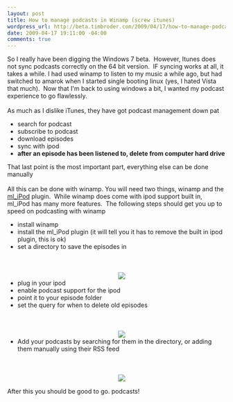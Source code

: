 ```yaml
--- 
layout: post
title: How to manage podcasts in Winamp (screw itunes)
wordpress_url: http://beta.timbroder.com/2009/04/17/how-to-manage-podcasts-in-winamp-screw-itunes/
date: 2009-04-17 19:11:00 -04:00
comments: true
---
```

So I really have been digging the Windows 7 beta.&nbsp; However, Itunes does not sync podcasts correctly on the 64 bit version.&nbsp; IF syncing works at all, it takes a while. I had used winamp to listen to my music a while ago, but had switched to amarok when I started single booting linux (yes, I hated Vista that much).&nbsp; Now that I'm back to using windows a bit, I wanted my podcast experience to go flawlessly.<br />
<br />
As much as I dislike iTunes, they have got podcast management down pat<br />
<ul><li>search for podcast</li>
<li>subscribe to podcast</li>
<li>download episodes</li>
<li>sync with ipod</li>
<li><b>after an episode has been listened to, delete from computer hard drive</b></li>
</ul>That last point is the most important part, everything else can be done manually<br />
<br />
All this can be done with winamp. You will need two things, winamp and the <a href="http://mlipod.sourceforge.net/?page=downloads">ml_iPod</a> plugin.&nbsp; While winamp does come with ipod support built in, ml_iPod has many more features.&nbsp; The following steps should get you up to speed on podcasting with winamp<br />
<ul><li>install winamp</li>
<li> install the ml_iPod plugin (it will tell you it has to remove the built in ipod plugin, this is ok)</li>
<li>set a directory to save the episodes in<br />
<br />
<br />
<br />
<div class="separator" style="clear: both; text-align: center;"><a href="http://1.bp.blogspot.com/_Ng3QbVQfLZ8/SejSAesN5OI/AAAAAAAAbG8/i6n7ZuHGR7A/s1600-h/1.jpg" imageanchor="1" style="margin-left: 1em; margin-right: 1em;"><img border="0" src="http://1.bp.blogspot.com/_Ng3QbVQfLZ8/SejSAesN5OI/AAAAAAAAbG8/i6n7ZuHGR7A/s400/1.jpg" /></a></div></li>
<li>plug in your ipod</li>
<li>enable podcast support for the ipod</li>
<li>point it to your episode folder</li>
<li>set the query for when to delete old episodes<br />
<br />
<br />
<br />
<div class="separator" style="clear: both; text-align: center;"><a href="http://4.bp.blogspot.com/_Ng3QbVQfLZ8/SejS5pxj2JI/AAAAAAAAbHE/zU0cecph26A/s1600-h/2.jpg" imageanchor="1" style="margin-left: 1em; margin-right: 1em;"><img border="0" src="http://4.bp.blogspot.com/_Ng3QbVQfLZ8/SejS5pxj2JI/AAAAAAAAbHE/zU0cecph26A/s320/2.jpg" /></a></div></li>
<li>Add your podcasts by searching for them in the directory, or adding them manually using their RSS feed<br />
<br />
<br />
<br />
<div class="separator" style="clear: both; text-align: center;"><a href="http://4.bp.blogspot.com/_Ng3QbVQfLZ8/SejTsQ-8VoI/AAAAAAAAbHM/RGPUVDtoXpI/s1600-h/3.jpg" imageanchor="1" style="margin-left: 1em; margin-right: 1em;"><img border="0" src="http://4.bp.blogspot.com/_Ng3QbVQfLZ8/SejTsQ-8VoI/AAAAAAAAbHM/RGPUVDtoXpI/s320/3.jpg" /></a></div></li>
</ul>After this you should be good to go. podcasts!
